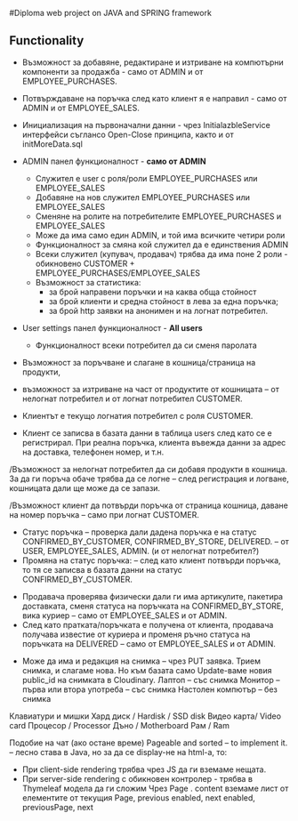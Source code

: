 #Diploma web project on JAVA and SPRING framework

## Functionality
* Възможност за добавяне, редактиране и изтриване на компютърни компоненти за продажба - само от ADMIN и от EMPLOYEE_PURCHASES.
* Потвърждаване на поръчка след като клиент я е направил - само от ADMIN и от EMPLOYEE_SALES.

* Инициализация на първоначални данни - чрез InitialazbleService интерфейси съглансо Open-Close принципа, както и от initMoreData.sql

* ADMIN панел функционалност - **само от ADMIN**
  * Служител е user с роля/роли EMPLOYEE_PURCHASES или EMPLOYEE_SALES
  * Добавяне на нов служител EMPLOYEE_PURCHASES или EMPLOYEE_SALES
  * Сменяне на ролите нa потребителите EMPLOYEE_PURCHASES и EMPLOYEE_SALES
  * Може да има само един ADMIN, и той има всичките четири роли
  * Функционалност за смяна кой служител да е единствения ADMIN
  * Всеки служител (купувач, продавач) трябва да има поне 2 роли - обикновено CUSTOMER + EMPLOYEE_PURCHASES/EMPLOYEE_SALES
  * Възможност за статистика:
      * за брой направени поръчки и на каква обща стойност
      * за брой клиенти и средна стойност в лева за една поръчка;
      * за брой http заявки на анонимен и на логнат потребител.
  

* User settings панел функционалност - **All users**
  * Функционалност всеки потребител да си сменя паролата




* Възможност за поръчване и слагане в кошница/страница на продукти, 
* възможност за изтриване на част от продуктите от кошницата – от нелогнат потребител и от логнат потребител CUSTOMER.

* Клиентът е текущо логнатия потребител с роля CUSTOMER. 
* Клиент се записва в базата данни в таблица users след като се е регистрирал. При реална поръчка, клиента въвежда данни за адрес на доставка, телефонен номер, и т.н.

/Възможност за нелогнат потребител да си добавя продукти в кошница. За да ги поръча обаче трябва да се логне – след регистрация и логване, кошницата дали ще може да се запази.

/Възможност клиент да потвърди поръчка от страница кошница, даване на номер поръчка – само при логнат CUSTOMER.

* Статус поръчка – проверка дали дадена поръчка е на статус CONFIRMED_BY_CUSTOMER, CONFIRMED_BY_STORE, DELIVERED. – от USER, EMPLOYEE_SALES, ADMIN. (и от нелогнат потребител?)
* Промяна на статус поръчка:
 – след като клиент потвърди поръчка, то тя се записва в базата данни на статус CONFIRMED_BY_CUSTOMER. 
-	Продавача проверява физически дали ги има артикулите, пакетира доставката, сменя статуса на поръчката на CONFIRMED_BY_STORE, вика куриер – само от EMPLOYEE_SALES и от ADMIN.
-	След като пратката/поръчката е получена от клиента, продавача получава известие от куриера и променя ръчно статуса на поръчката на DELIVERED – само от EMPLOYEE_SALES и от ADMIN.

* Може да има и редакция на снимка – чрез PUT заявка. Трием снимка, и слагаме нова. Но към базата само Update-ваме новия public_id на снимката в Cloudinary.
Лаптоп – със снимка
Монитор – първа или втора употреба – със снимка
Настолен компютър – без снимка


Клавиатури и мишки
Хард диск / Hardisk / SSD disk
Видео карта/ Video card
Процесор / Processor
Дъно / Motherboard
Рам / Ram

Подобие на чат (ако остане време)
Pageable and sorted – to implement it. – лесно става в Java, но за да се display-не на html-a, то:
-	При client-side rendering трябва чрез JS да ги вземаме нещата.
-	При server-side rendering с обикновен контролер -  трябва в Thymeleaf модела да ги сложим 
Чрез Page . content вземаме лист от елементите от текущия Page, previous enabled, next enabled, previousPage, next

